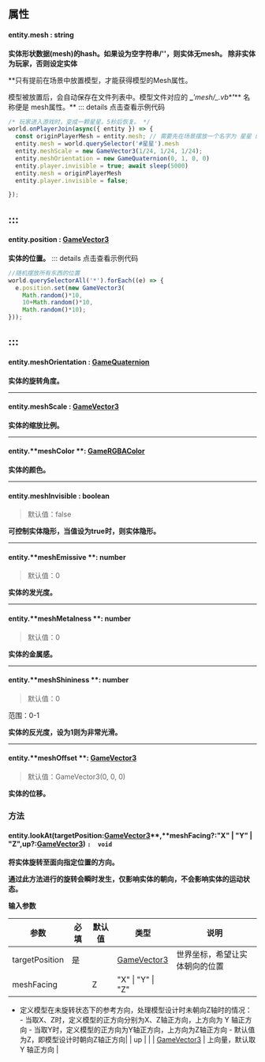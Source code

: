 
## 属性

#### entity.mesh  <font id="Type">: string</font>   
**实体形状数据(mesh)的hash。如果设为空字符串/''，则实体无mesh。 除非实体为玩家，否则设定实体**

**只有提前在场景中放置模型，才能获得模型的Mesh属性。

模型被放置后，会自动保存在文件列表中。模型文件对应的 **_***'mesh/**_**.vb**_**'**_** 名称便是 mesh属性。**
::: details 点击查看示例代码
```javascript
/* 玩家进入游戏时，变成一颗星星。5秒后恢复。 */
world.onPlayerJoin(async({ entity }) => {
  const originPlayerMesh = entity.mesh; // 需要先在场景摆放一个名字为 星星 的模型
  entity.mesh = world.querySelector('#星星').mesh
  entity.meshScale = new GameVector3(1/24, 1/24, 1/24);
  entity.meshOrientation = new GameQuaternion(0, 1, 0, 0)
  entity.player.invisible = true; await sleep(5000)
  entity.mesh = originPlayerMesh
  entity.player.invisible = false;

});
```
:::
---


#### entity.position : [GameVector3](https://www.yuque.com/box3lab/api/sug8utrs043aep5v)
**实体的位置。**
::: details 点击查看示例代码
```javascript
//随机摆放所有东西的位置
world.querySelectorAll('*').forEach((e) => {
  e.position.set(new GameVector3(
    Math.random()*10,
    10+Math.random()*10,
    Math.random()*10);
}));
```
:::
---


#### entity.meshOrientation : [GameQuaternion ](https://www.yuque.com/box3lab/api/fnpgxl0r4wrgl3rg)
**实体的旋转角度。**

---


#### entity.**meshScale** : [GameVector3](https://www.yuque.com/box3lab/api/sug8utrs043aep5v)
**实体的缩放比例。**

---


#### entity.**meshColor **: [GameRGBAColor](https://www.yuque.com/box3lab/api/hlidmzg26mskni2e)
**实体的颜色。**

---


#### entity.meshInvisible : boolean
> 默认值：false

**可控制实体隐形，当值设为true时，则实体隐形。**

---


#### entity.**meshEmissive **: number 
> 默认值：0

**实体的发光度。**

---


#### entity.**meshMetalness **: number
> 默认值：0

**实体的金属感。**

---


#### entity.**meshShininess **: number
> 默认值：0

范围：0-1

**实体的反光度，设为1则为非常光滑。**

---


#### entity.**meshOffset **: [GameVector3](https://www.yuque.com/box3lab/api/sug8utrs043aep5v)
> 默认值：GameVector3(0, 0, 0)

**实体的位移。**


### **方法**

#### **entity.**lookAt(targetPosition**:**[GameVector3](https://www.yuque.com/box3lab/api/sug8utrs043aep5v)**,**meshFacing?:"X" | "Y" | "Z",up?:[GameVector3](https://www.yuque.com/box3lab/api/sug8utrs043aep5v)) **`:  void`**
**将实体旋转至面向指定位置的方向。**

**通过此方法进行的旋转会瞬时发生，仅影响实体的朝向，不会影响实体的运动状态。**

**输入参数**

| **参数** | **必填** | **默认值** | **类型** | **说明** |
| --- | --- | --- | --- | --- |
| targetPosition | 是 | | [GameVector3](https://www.yuque.com/box3lab/api/sug8utrs043aep5v) | 世界坐标，希望让实体朝向的位置 |
| meshFacing | | Z | "X" &#124; "Y" &#124; "Z" | 

- 定义模型在未旋转状态下的参考方向，处理模型设计时未朝向Z轴时的情况：  - 当取X、Z时，定义模型的正方向分别为X、Z轴正方向，上方向为 Y 轴正方向  - 当取Y时，定义模型的正方向为Y轴正方向，上方向为Z轴正方向  - 默认值为Z，即模型设计时朝向Z轴正方向|
| up | | | [GameVector3](https://www.yuque.com/box3lab/api/sug8utrs043aep5v) | 上向量，默认取 Y 轴正方向 |


